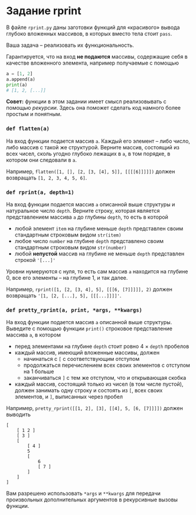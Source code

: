 # Задание rprint

В файле `rprint.py` даны заготовки функций для &laquo;красивого&raquo; вывода глубоко вложенных массивов, в которых
вместо тела стоит `pass`.

Ваша задача &ndash; реализовать их функциональность.

Гарантируется, что на вход **не подаются** массивы, содержащие себя в качестве вложенного элемента, например получаемые
с помощью

```python
a = [1, 2]
a.append(a)
print(a)
# [1, 2, [...]]
```

**Совет:** функции в этом задании имеет смысл реализовывать с помощью _рекурсии_. Здесь она поможет сделать код намного
более простым и понятным.

### `def flatten(a)`

На вход функции подается массив `a`. Каждый его элемент &ndash; либо число, либо массив с такой же структурой. Верните
массив, состоящий из всех чисел, сколь угодно глубоко лежащих в `a`, в том порядке, в котором они следовали в `a`.

Например, `flatten([1, [], [2, [3, [4], 5]], [[[[6]]]]])` должен возвращать `[1, 2, 3, 4, 5, 6]`.

### `def rprint(a, depth=1)`

На вход функции подается массив `a` описанной выше структуры и натуральное число `depth`. Верните строку, которая
является представлением массива `a` до глубины `depth`, то есть в которой

- любой элемент `item` на глубине меньше `depth` представлен своим стандартным строковым видом `str(item)`
- любое число `number` на глубине `depth` представлено своим стандартным строковым видом `str(number)`
- любой **непустой** массив на глубине не меньше `depth` представлен строкой `'[...]'`

Уровни нумеруются с нуля, то есть сам массив `a` находится на глубине 0, все его элементы &ndash; на глубине 1, и так
далее.

Например, `rprint([1, [2, [3, 4], 5], [[[6, [7]]]]], 2)` должен возвращать `'[1, [2, [...], 5], [[[...]]]]'`.

### `def pretty_rprint(a, print, *args, **kwargs)`

На вход функции подается массив `a` описанной выше структуры. Выведите с помощью функции `print()` строковое
представление массива `a`, в котором

- перед элементами на глубине `depth` стоит ровно 4 &times; `depth` пробелов
- каждый массив, имеющий вложенные массивы, должен
    - начинаться с `[` с соответствующим отступом
    - продолжаться перечислением всех своих элементов с отступом на 1 больше
    - заканчиваться `]` с тем же отступом, что и открывающая скобка
- каждый массив, состоящий только из чисел (в том числе пустой), должен занимать одну строку и состоять из `[`, всех своих элементов, и `]`,
  выписанных через пробел

Например, `pretty_rprint([[1, 2], [3], [[4], 5, [6, [7]]]])` должен выводить

```
[
    [ 1 2 ]
    [ 3 ]
    [
        [ 4 ]
        5
        [
            6
            [ 7 ]
        ]
    ]
]
```

Вам разрешено использовать `*args` и `**kwargs` для передачи произвольных дополнительных аргументов в рекурсивные вызовы
функции.